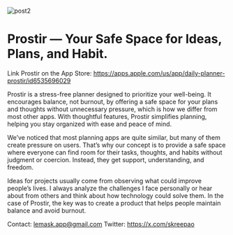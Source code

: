
![post2](https://github.com/user-attachments/assets/0e0e148a-77ba-4b5b-97d0-ef2028abb066)


# Prostir — Your Safe Space for Ideas, Plans, and Habit.
Link Prostir on the App Store: https://apps.apple.com/us/app/daily-planner-prostir/id6535696029

Prostir is a stress-free planner designed to prioritize your well-being. It encourages balance, not burnout, by offering a safe space for your plans and thoughts without unnecessary pressure, which is how we differ from most other apps. With thoughtful features, Prostir simplifies planning, helping you stay organized with ease and peace of mind.

We’ve noticed that most planning apps are quite similar, but many of them create pressure on users. That’s why our concept is to provide a safe space where everyone can find room for their tasks, thoughts, and habits without judgment or coercion. Instead, they get support, understanding, and freedom.

Ideas for projects usually come from observing what could improve people’s lives. I always analyze the challenges I face personally or hear about from others and think about how technology could solve them. In the case of Prostir, the key was to create a product that helps people maintain balance and avoid burnout.

Contact: lemask.app@gmail.com
Twitter: https://x.com/skreepao
